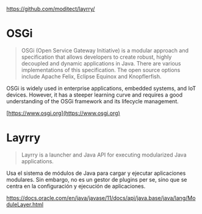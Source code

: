 https://github.com/moditect/layrry/


# OSGi

> OSGi (Open Service Gateway Initiative) is a modular approach and specification that allows developers to create robust,
> highly decoupled and dynamic applications in Java. There are various implementations of this specification. The open
> source options include Apache Felix, Eclipse Equinox and Knopflerfish.

OSGi is widely used in enterprise applications, embedded systems, and IoT devices. However, it has a steeper learning
curve and requires a good understanding of the OSGi framework and its lifecycle management.

[https://www.osgi.org](https://www.osgi.org)

# Layrry

> Layrry is a launcher and Java API for executing modularized Java applications.

 Usa el sistema de módulos de Java
para cargar y ejecutar aplicaciones modulares. Sin embargo, no es un gestor de plugins per se, sino que se centra en
la configuración y ejecución de aplicaciones.

https://docs.oracle.com/en/java/javase/11/docs/api/java.base/java/lang/ModuleLayer.html
